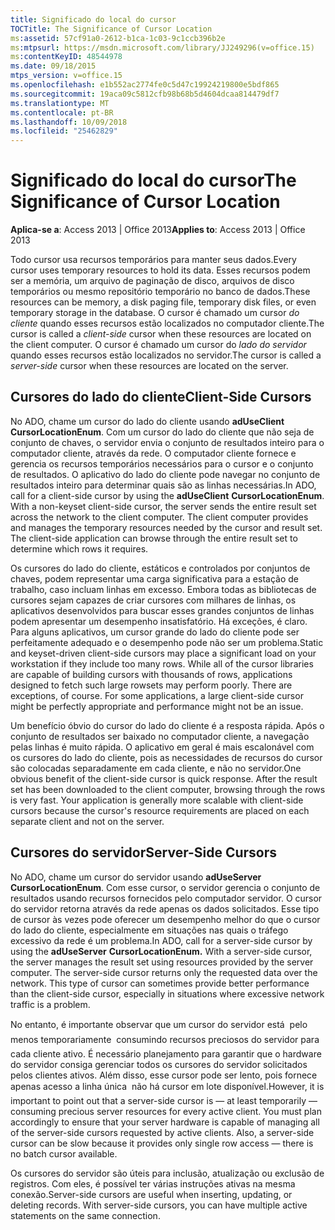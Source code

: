 ```yaml
---
title: Significado do local do cursor
TOCTitle: The Significance of Cursor Location
ms:assetid: 57cf91a0-2612-b1ca-1c03-9c1ccb396b2e
ms:mtpsurl: https://msdn.microsoft.com/library/JJ249296(v=office.15)
ms:contentKeyID: 48544978
ms.date: 09/18/2015
mtps_version: v=office.15
ms.openlocfilehash: e1b552ac2774fe0c5d47c19924219800e5bdf865
ms.sourcegitcommit: 19aca09c5812cfb98b68b5d4604dcaa814479df7
ms.translationtype: MT
ms.contentlocale: pt-BR
ms.lasthandoff: 10/09/2018
ms.locfileid: "25462829"
---
```

# <a name="the-significance-of-cursor-location"></a><span data-ttu-id="9a3f4-102">Significado do local do cursor</span><span class="sxs-lookup"><span data-stu-id="9a3f4-102">The Significance of Cursor Location</span></span>


<span data-ttu-id="9a3f4-103">**Aplica-se a**: Access 2013 | Office 2013</span><span class="sxs-lookup"><span data-stu-id="9a3f4-103">**Applies to**: Access 2013 | Office 2013</span></span>

<span data-ttu-id="9a3f4-104">Todo cursor usa recursos temporários para manter seus dados.</span><span class="sxs-lookup"><span data-stu-id="9a3f4-104">Every cursor uses temporary resources to hold its data.</span></span> <span data-ttu-id="9a3f4-105">Esses recursos podem ser a memória, um arquivo de paginação de disco, arquivos de disco temporários ou mesmo repositório temporário no banco de dados.</span><span class="sxs-lookup"><span data-stu-id="9a3f4-105">These resources can be memory, a disk paging file, temporary disk files, or even temporary storage in the database.</span></span> <span data-ttu-id="9a3f4-106">O cursor é chamado um cursor *do cliente* quando esses recursos estão localizados no computador cliente.</span><span class="sxs-lookup"><span data-stu-id="9a3f4-106">The cursor is called a *client-side* cursor when these resources are located on the client computer.</span></span> <span data-ttu-id="9a3f4-107">O cursor é chamado um cursor do *lado do servidor* quando esses recursos estão localizados no servidor.</span><span class="sxs-lookup"><span data-stu-id="9a3f4-107">The cursor is called a *server-side* cursor when these resources are located on the server.</span></span>

## <a name="client-side-cursors"></a><span data-ttu-id="9a3f4-108">Cursores do lado do cliente</span><span class="sxs-lookup"><span data-stu-id="9a3f4-108">Client-Side Cursors</span></span>

<span data-ttu-id="9a3f4-p102">No ADO, chame um cursor do lado do cliente usando **adUseClient** **CursorLocationEnum**. Com um cursor do lado do cliente que não seja de conjunto de chaves, o servidor envia o conjunto de resultados inteiro para o computador cliente, através da rede. O computador cliente fornece e gerencia os recursos temporários necessários para o cursor e o conjunto de resultados. O aplicativo do lado do cliente pode navegar no conjunto de resultados inteiro para determinar quais são as linhas necessárias.</span><span class="sxs-lookup"><span data-stu-id="9a3f4-p102">In ADO, call for a client-side cursor by using the **adUseClient** **CursorLocationEnum**. With a non-keyset client-side cursor, the server sends the entire result set across the network to the client computer. The client computer provides and manages the temporary resources needed by the cursor and result set. The client-side application can browse through the entire result set to determine which rows it requires.</span></span>

<span data-ttu-id="9a3f4-p103">Os cursores do lado do cliente, estáticos e controlados por conjuntos de chaves, podem representar uma carga significativa para a estação de trabalho, caso incluam linhas em excesso. Embora todas as bibliotecas de cursores sejam capazes de criar cursores com milhares de linhas, os aplicativos desenvolvidos para buscar esses grandes conjuntos de linhas podem apresentar um desempenho insatisfatório. Há exceções, é claro. Para alguns aplicativos, um cursor grande do lado do cliente pode ser perfeitamente adequado e o desempenho pode não ser um problema.</span><span class="sxs-lookup"><span data-stu-id="9a3f4-p103">Static and keyset-driven client-side cursors may place a significant load on your workstation if they include too many rows. While all of the cursor libraries are capable of building cursors with thousands of rows, applications designed to fetch such large rowsets may perform poorly. There are exceptions, of course. For some applications, a large client-side cursor might be perfectly appropriate and performance might not be an issue.</span></span>

<span data-ttu-id="9a3f4-p104">Um benefício óbvio do cursor do lado do cliente é a resposta rápida. Após o conjunto de resultados ser baixado no computador cliente, a navegação pelas linhas é muito rápida. O aplicativo em geral é mais escalonável com os cursores do lado do cliente, pois as necessidades de recursos do cursor são colocadas separadamente em cada cliente, e não no servidor.</span><span class="sxs-lookup"><span data-stu-id="9a3f4-p104">One obvious benefit of the client-side cursor is quick response. After the result set has been downloaded to the client computer, browsing through the rows is very fast. Your application is generally more scalable with client-side cursors because the cursor's resource requirements are placed on each separate client and not on the server.</span></span>

## <a name="server-side-cursors"></a><span data-ttu-id="9a3f4-120">Cursores do servidor</span><span class="sxs-lookup"><span data-stu-id="9a3f4-120">Server-Side Cursors</span></span>

<span data-ttu-id="9a3f4-p105">No ADO, chame um cursor do servidor usando **adUseServer** **CursorLocationEnum**. Com esse cursor, o servidor gerencia o conjunto de resultados usando recursos fornecidos pelo computador servidor. O cursor do servidor retorna através da rede apenas os dados solicitados. Esse tipo de cursor às vezes pode oferecer um desempenho melhor do que o cursor do lado do cliente, especialmente em situações nas quais o tráfego excessivo da rede é um problema.</span><span class="sxs-lookup"><span data-stu-id="9a3f4-p105">In ADO, call for a server-side cursor by using the **adUseServer** **CursorLocationEnum.** With a server-side cursor, the server manages the result set using resources provided by the server computer. The server-side cursor returns only the requested data over the network. This type of cursor can sometimes provide better performance than the client-side cursor, especially in situations where excessive network traffic is a problem.</span></span>

<span data-ttu-id="9a3f4-p106">No entanto, é importante observar que um cursor do servidor está  pelo menos temporariamente  consumindo recursos preciosos do servidor para cada cliente ativo. É necessário planejamento para garantir que o hardware do servidor consiga gerenciar todos os cursores do servidor solicitados pelos clientes ativos. Além disso, esse cursor pode ser lento, pois fornece apenas acesso a linha única  não há cursor em lote disponível.</span><span class="sxs-lookup"><span data-stu-id="9a3f4-p106">However, it is important to point out that a server-side cursor is — at least temporarily — consuming precious server resources for every active client. You must plan accordingly to ensure that your server hardware is capable of managing all of the server-side cursors requested by active clients. Also, a server-side cursor can be slow because it provides only single row access — there is no batch cursor available.</span></span>

<span data-ttu-id="9a3f4-p107">Os cursores do servidor são úteis para inclusão, atualização ou exclusão de registros. Com eles, é possível ter várias instruções ativas na mesma conexão.</span><span class="sxs-lookup"><span data-stu-id="9a3f4-p107">Server-side cursors are useful when inserting, updating, or deleting records. With server-side cursors, you can have multiple active statements on the same connection.</span></span>

